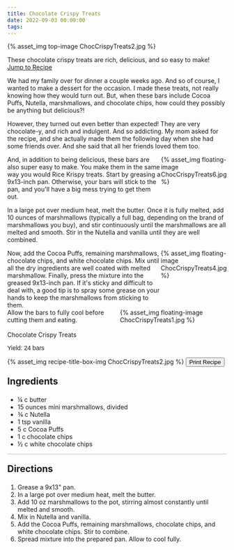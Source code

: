 ```yaml
---
title: Chocolate Crispy Treats
date: 2022-09-03 00:00:00
tags:
---
```


{% asset_img top-image ChocCrispyTreats2.jpg %}
<div class="post-body">
These chocolate crispy treats are rich, delicious, and so easy to make! 

<br>
<!--more-->

<a class="jump-to-recipe-btn" href="#recipejump"> 
    Jump to Recipe
</a>

We had my family over for dinner a couple weeks ago. And so of course, I wanted to make a dessert for the occasion. I made these treats, not really knowing how they would turn out. But, when these bars include Cocoa Puffs, Nutella, marshmallows, and chocolate chips, how could they possibly be anything but delicious?! 

However, they turned out even better than expected! They are very chocolate-y, and rich and indulgent. And so addicting. My mom asked for the recipe, and she actually made them the following day when she had some friends over. And she said that all her friends loved them too. 

<div style="display:flex;">
And, in addition to being delicious, these bars are also super easy to make. You make them in the same way you would Rice Krispy treats. Start by greasing a 9x13-inch pan. Otherwise, your bars will stick to the pan, and you'll have a big mess trying to get them out. 
<div>
    {% asset_img floating-image ChocCrispyTreats6.jpg %}
</div>
</div>

In a large pot over medium heat, melt the butter. Once it is fully melted, add 10 ounces of marshmallows (typically a full bag, depending on the brand of marshmallows you buy), and stir continuously until the marshmallows are all melted and smooth. Stir in the Nutella and vanilla until they are well combined. 

<div style="display:flex;">
Now, add the Cocoa Puffs, remaining marshmallows, chocolate chips, and white chocolate chips. Mix until all the dry ingredients are well coated with melted marshmallow. Finally, press the mixture into the greased 9x13-inch pan. If it's sticky and difficult to deal with, a good tip is to spray some grease on your hands to keep the marshmallows from sticking to them. 
<div>
    {% asset_img floating-image ChocCrispyTreats4.jpg %}
</div>
</div>

<div style="display:flex;">
Allow the bars to fully cool before cutting them and eating. 
<div>
    {% asset_img floating-image ChocCrispyTreats1.jpg %}
</div>
</div>

<br>
</div>

<div id="recipejump"></div>
<div id="recipe">
    <div class="recipe-box">
        <div class="recipe-title-box">
            <div>
                <div class="recipe-title-box-title">
                    <div class="recipe-title-box-header">Chocolate Crispy Treats</div>
                </div>
                <p class="recipe-title-box-title" style="font-family: Arial;">Yield: 24 bars</p>
            </div>
            {% asset_img recipe-title-box-img ChocCrispyTreats2.jpg %}
            <button class="print-recipe"
                    type="button"
                    onclick="printDIV('recipe')" >
                Print Recipe
            </button>
        </div>
        <p style="font-size:150%;"><b>Ingredients</b></p>
        <ul class="post-body">
                <li>¼ c butter</li>
                <li>15 ounces mini marshmallows, divided</li>
                <li>¾ c Nutella</li>
                <li>1 tsp vanilla</li>
                <li>5 c Cocoa Puffs</li>
                <li>1 c chocolate chips</li>
                <li>½ c white chocolate chips</li>
        </ul>
        <hr style="height:1px;background-color:rgb(189, 189, 189) ">
        <p style="font-size:150%;"><b>Directions</b></p>
        <ol class="post-body">
            <li>Grease a 9x13" pan.</li>
            <li>In a large pot over medium heat, melt the butter.</li>
            <li>Add 10 oz marshmallows to the pot, stirring almost constantly until melted and smooth.</li> 
            <li>Mix in Nutella and vanilla.</li>
            <li>Add the Cocoa Puffs, remaining marshmallows, chocolate chips, and white chocolate chips. Stir to combine.</li>
            <li>Spread mixture into the prepared pan. Allow to cool fully.</li>
        </ol> 
    </div>
</div>

<br>
